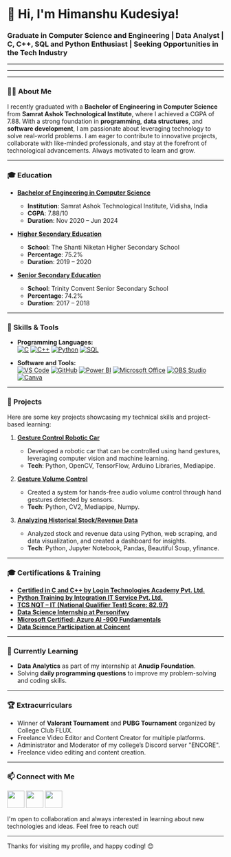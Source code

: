 # 👋 Hi, I'm Himanshu Kudesiya!

### Graduate in Computer Science and Engineering | Data Analyst | C, C++, SQL and Python Enthusiast | Seeking Opportunities in the Tech Industry

---
---
---
### 👨‍🎓 About Me
I recently graduated with a **Bachelor of Engineering in Computer Science** from **Samrat Ashok Technological Institute**, where I achieved a CGPA of 7.88. With a strong foundation in **programming**, **data structures**, and **software development**, I am passionate about leveraging technology to solve real-world problems. I am eager to contribute to innovative projects, collaborate with like-minded professionals, and stay at the forefront of technological advancements. Always motivated to learn and grow.

--- 

### 🎓 Education
- **[Bachelor of Engineering in Computer Science](https://drive.google.com/file/d/1dvEcLc_PVc0Sm4Rnk4XQB4qlFaGNwoK5/view)**
  - **Institution**: Samrat Ashok Technological Institute, Vidisha, India
  - **CGPA**: 7.88/10
  - **Duration**: Nov 2020 – Jun 2024

- **[Higher Secondary Education](https://drive.google.com/file/d/1mOG_18G4lX7rcn3PzbsrnRpjNGYoYiv6/view)**
  - **School**: The Shanti Niketan Higher Secondary School
  - **Percentage**: 75.2%
  - **Duration**: 2019 – 2020

- **[Senior Secondary Education](https://drive.google.com/file/d/1lrhihdHx1aFz8xwlm757_APqig3x_5nu/view)**
  - **School**: Trinity Convent Senior Secondary School
  - **Percentage**: 74.2%
  - **Duration**: 2017 – 2018

---

### 💼 Skills & Tools
- **Programming Languages:**  
[![C](https://img.shields.io/badge/C-A8B9CC?style=for-the-badge&logo=c&logoColor=white)](#)
[![C++](https://img.shields.io/badge/C++-00599C?style=for-the-badge&logo=c%2B%2B&logoColor=white)](#)
[![Python](https://img.shields.io/badge/Python-3776AB?style=for-the-badge&logo=python&logoColor=white)](#)
[![SQL](https://img.shields.io/badge/SQL-336791?style=for-the-badge&logo=postgresql&logoColor=white)](#)

- **Software and Tools:**  
[![VS Code](https://img.shields.io/badge/VS%20Code-007ACC?style=for-the-badge&logo=visual-studio-code&logoColor=white)](#)
[![GitHub](https://img.shields.io/badge/GitHub-181717?style=for-the-badge&logo=github&logoColor=white)](#)
[![Power BI](https://img.shields.io/badge/Power%20BI-F2C811?style=for-the-badge&logo=power-bi&logoColor=black)](#)
[![Microsoft Office](https://img.shields.io/badge/Microsoft%20Office-D83B01?style=for-the-badge&logo=microsoft-office&logoColor=white)](#)
[![OBS Studio](https://img.shields.io/badge/OBS%20Studio-302E31?style=for-the-badge&logo=obs-studio&logoColor=white)](#)
[![Canva](https://img.shields.io/badge/Canva-00C4CC?style=for-the-badge&logo=canva&logoColor=white)](#)

---

### 📂 Projects
Here are some key projects showcasing my technical skills and project-based learning:

1. **[Gesture Control Robotic Car](https://github.com/ashu-kudesiya/Gesture-Controlled-Robotic-Car)**
   - Developed a robotic car that can be controlled using hand gestures, leveraging computer vision and machine learning.
   - **Tech**: Python, OpenCV, TensorFlow, Arduino Libraries, Mediapipe.

2. **[Gesture Volume Control](https://github.com/ashu-kudesiya/Gesture_Volume_Control)**
   - Created a system for hands-free audio volume control through hand gestures detected by sensors.
   - **Tech**: Python, CV2, Mediapipe, Numpy.

3. **[Analyzing Historical Stock/Revenue Data](https://github.com/ashu-kudesiya/Analyzing-Historical-Stock-Revenue-Data)**
   - Analyzed stock and revenue data using Python, web scraping, and data visualization, and created a dashboard for insights.
   - **Tech**: Python, Jupyter Notebook, Pandas, Beautiful Soup, yfinance.

---

### 🎓 Certifications & Training
- [**Certified in C and C++ by Login Technologies Academy Pvt. Ltd.**](https://drive.google.com/file/d/1mOG_18G4lX7rcn3PzbsrnRpjNGYoYiv6/view)
- [**Python Training by Integration IT Service Pvt. Ltd.**](https://drive.google.com/file/d/1lrhihdHx1aFz8xwlm757_APqig3x_5nu/view?usp=drive_link)
- [**TCS NQT – IT (National Qualifier Test) Score: 82.97)**](https://drive.google.com/file/d/1dvEcLc_PVc0Sm4Rnk4XQB4qlFaGNwoK5/view?usp=drive_link)
- [**Data Science Internship at Personifwy**](https://drive.google.com/file/d/1Bi6aPzlCzNctIoyzm0qyjuLHc0jJsnTC/view)
- [**Microsoft Certified: Azure AI -900 Fundamentals**](https://drive.google.com/file/d/1XbLSF8d02TQvR-7fZdUhCmFiOWYpEGa-/view)
- [**Data Science Participation at Coincent**](https://drive.google.com/file/d/1YdlYj0M7GnZxE6mRRLpk4fxW8RgnYnZU/view)

---

### 🌱 Currently Learning
- **Data Analytics** as part of my internship at **Anudip Foundation**.
- Solving **daily programming questions** to improve my problem-solving and coding skills.

---

### 🏆 Extracurriculars
- Winner of **Valorant Tournament** and **PUBG Tournament** organized by College Club FLUX.
- Freelance Video Editor and Content Creator for multiple platforms.
- Administrator and Moderator of my college’s Discord server "ENCORE".
- Freelance video editing and content creation.

---

### 📫 Connect with Me
<a href="mailto:himanshu.kudesiya@gmail.com"><img src="https://img.icons8.com/color/48/000000/gmail.png" width="40" margin="1%"/></a>
<a href="https://www.linkedin.com/in/himanshu-kudesiya"><img src="https://img.icons8.com/color/48/000000/linkedin.png" width="40" margin="1%"/></a>
<a href="https://www.instagram.com/ashu_kudesiya/"><img src="https://img.icons8.com/fluency/48/000000/instagram-new.png" width="40" margin="1%" /></a>


I'm open to collaboration and always interested in learning about new technologies and ideas. Feel free to reach out!

---

Thanks for visiting my profile, and happy coding! 😊
